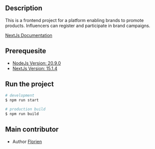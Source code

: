 

## Description

This is a frontend project for a platform enabling brands to promote products. Influencers can register and participate in brand campaigns. 


[NextJs Documentation](https://nextjs.org/) 


## Prerequesite

- [NodeJs Version: 20.9.0](https://nodejs.org/en)
- [NextJs Version: 15.1.4](https://nestjs.com/)



## Run the project

```bash
# development
$ npm run start

# production build
$ npm run build
```


## Main contributor

- Author [Florien](https://www.linkedin.com/in/florien-niyongabo-7b7971142/)
